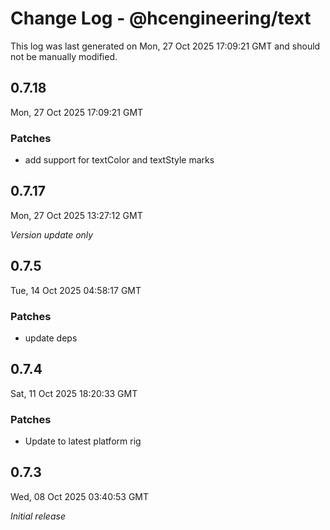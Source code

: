 # Change Log - @hcengineering/text

This log was last generated on Mon, 27 Oct 2025 17:09:21 GMT and should not be manually modified.

## 0.7.18
Mon, 27 Oct 2025 17:09:21 GMT

### Patches

- add support for textColor and textStyle marks

## 0.7.17
Mon, 27 Oct 2025 13:27:12 GMT

_Version update only_

## 0.7.5
Tue, 14 Oct 2025 04:58:17 GMT

### Patches

- update deps

## 0.7.4
Sat, 11 Oct 2025 18:20:33 GMT

### Patches

- Update to latest platform rig

## 0.7.3
Wed, 08 Oct 2025 03:40:53 GMT

_Initial release_

